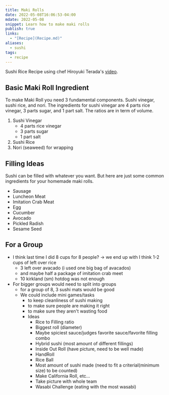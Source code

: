 ```yaml
---
title: Maki Rolls
date: 2022-05-08T16:06:53-04:00
mdate: 2022-05-08
snippet: Learn how to make maki rolls
publish: true
links:
  - "[Recipe](Recipe.md)"
aliases:
  - sushi
tags:
  - recipe
---
```

Sushi Rice Recipe using chef Hiroyuki Terada's [video](https://www.youtube.com/watch?v=ulqvRzB7D1k).

## Basic Maki Roll Ingredient

To make Maki Roll you need 3 fundamental components. Sushi vinegar, sushi rice, and nori. The ingredients for sushi vinegar are 4 parts rice vinegar, 3 parts sugar, and 1 part salt. The ratios are in term of volume.

1. Sushi Vinegar
    - 4 parts rice vinegar
    - 3 parts sugar
    - 1 part salt
2. Sushi Rice
3. Nori (seaweed) for wrapping

## Filling Ideas

Sushi can be filled with whatever you want. But here are just some common ingredients for your homemade maki rolls.

- Sausage
- Luncheon Meat
- Imitation Crab Meat
- Egg
- Cucumber
- Avocado
- Pickled Radish
- Sesame Seed


## For a Group
- I think last time I did 8 cups for 8 people? -> we end up with I think 1-2 cups of left over rice
	- 3 left over avacado (i used one big bag of avacados)
	- and maybe half a package of imitation crab meet
	- 10 kirkland (sm) hotdog was not enough
-  For bigger groups would need to split into groups
	- for a group of 8, 3 sushi mats would be good
	- We could include mini games/tasks
		- to keep cleanliness of sushi making
		- to make sure people are making it right
		- to make sure they aren't wasting food
		- Ideas
			- Rice to Filling ratio
			- Biggest roll (diameter)
			- Maybe spiciest sauce/judges favorite sauce/favorite filling combo
			- Hybrid sushi (most amount of different fillings)
			- Inside Out Roll (have picture, need to be well made)
			- HandRoll
			- Rice Ball
			- Most amount of sushi made (need to fit a criterial(minimum size) to be counted)
			- Make California Roll, etc...
			- Take picture with whole team
			- Wasabi Challenge (eating with the most wasabi)